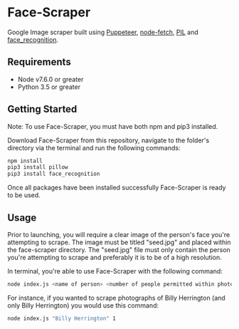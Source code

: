# Face-Scraper
Google Image scraper built using [Puppeteer](https://www.npmjs.com/package/puppeteer), [node-fetch](https://www.npmjs.com/package/node-fetch), [PIL](https://pypi.org/project/Pillow/) and [face_recognition](https://pypi.org/project/face_recognition/). 

<!-- [START requirements] -->
## Requirements
* Node v7.6.0 or greater
* Python 3.5 or greater
<!-- [END requirements] -->

<!-- [START gettingStarted] -->
## Getting Started
Note: To use Face-Scraper, you must have both npm and pip3 installed. 

Download Face-Scraper from this repository, navigate to the folder's directory via the terminal and run the following commands:

```bash
npm install
pip3 install pillow
pip3 install face_recognition
```

Once all packages have been installed successfully Face-Scraper is ready to be used. 

<!-- [END gettingStarted] -->

<!-- [START usage] -->
## Usage
Prior to launching, you will require a clear image of the person's face you're attempting to scrape. The image must be titled "seed.jpg" and placed within the face-scraper directory. The "seed.jpg" file must only contain the person you're attempting to scrape and preferably it is to be of a high resolution.

In terminal, you're able to use Face-Scraper with the following command:
```bash
node index.js <name of person> <number of people permitted within photo>
```

For instance, if you wanted to scrape photographs of Billy Herrington (and only Billy Herrington) you would use this command:
```bash
node index.js "Billy Herrington" 1
```
<!-- [END usage] -->

